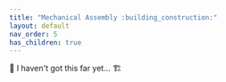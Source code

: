 ```yaml
---
title: "Mechanical Assembly :building_construction:"
layout: default
nav_order: 5
has_children: true
---
```



:construction: 
I haven't got this far yet...
:building_construction: 
